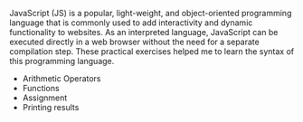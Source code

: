 JavaScript (JS) is a popular, light-weight, and object-oriented programming language that is commonly used to add interactivity and dynamic functionality to websites. As an interpreted language, JavaScript can be executed directly in a web browser without the need for a separate compilation step.
These practical exercises helped me to learn the syntax of this programming language.
* Arithmetic Operators
* Functions
* Assignment
* Printing results
